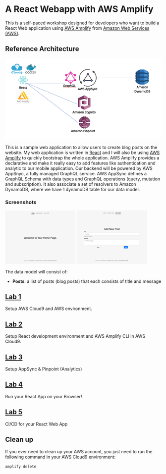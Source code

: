 # A React Webapp with AWS Amplify

This is a self-paced workshop designed for developers who want to build a React Web application using [AWS Amplify](https://aws-amplify.github.io/) from [Amazon Web Services (AWS)](https://aws.amazon.com/).

## Reference Architecture

![Reference Architecture](img/reference-architecture.png)

This is a sample web application to allow users to create blog posts on the website. My web application is written in [React](https://reactjs.org/) and I will also be using [AWS Amplify](https://aws-amplify.github.io/amplify-js/index.html) to quickly bootstrap the whole application. AWS Amplify provides a declarative and make it really easy to add features like authentication and analytic to our mobile application. Our backend will be powered by AWS AppSnyc, a fully managed GraphQL service. AWS AppSync defines a GraphQL Schema with data types and GraphQL operations (query, mutation and subscription). It also associate a set of resolvers to Amazon DynamoDB, where we have 1 dynamoDB table for our data model.

### Screenshots

<p float="left">
  <img src="img/webapp-1.png" width="45%" />
  <img src="img/webapp-2.png" width="45%" />
</p>


The data model will consist of:
* **Posts**: a list of posts (blog posts) that each consists of title and message

## [Lab 1](setup/)
Setup AWS Cloud9 and AWS environment.

## [Lab 2](amplifycli/)
Setup React development environment and AWS Amplify CLI in AWS Cloud9.

## [Lab 3](appsync/)
Setup AppSync & Pinpoint (Analytics)

## [Lab 4](app/)
Run your React App on your Browser!

## [Lab 5](cicd/) 
CI/CD for your React Web App

## Clean up

If you ever need to clean up your AWS account, you just need to run the following command in your AWS Cloud9 environment:

```
amplify delete
```
